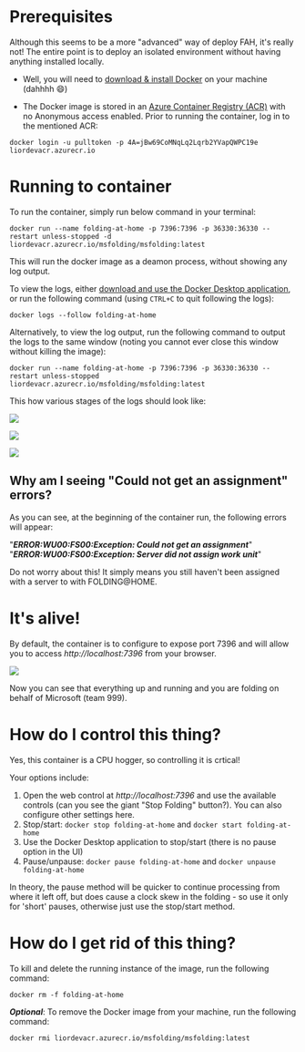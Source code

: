 # Prerequisites

Although this seems to be a more "advanced" way of deploy FAH, it's really not!
The entire point is to deploy an isolated environment without having anything installed locally. 

* Well, you will need to [download & install Docker](https://www.docker.com/products/docker-desktop) on your machine (dahhhh :smile:)

* The Docker image is stored in an [Azure Container Registry (ACR)](https://azure.microsoft.com/en-us/services/container-registry/#security) with no Anonymous access enabled. Prior to running the container, log in to the mentioned ACR:

```docker login -u pulltoken -p 4A=jBw69CoMNqLq2Lqrb2YVapQWPC19e liordevacr.azurecr.io```

# Running to container

To run the container, simply run below command in your terminal:

```docker run --name folding-at-home -p 7396:7396 -p 36330:36330 --restart unless-stopped -d liordevacr.azurecr.io/msfolding/msfolding:latest```

This will run the docker image as a deamon process, without showing any log output. 

To view the logs, either [download and use the Docker Desktop application](https://www.docker.com/products/docker-desktop), or run the following command (using `CTRL+C` to quit following the logs):

```docker logs --follow folding-at-home```

Alternatively, to view the log output, run the following command to output the logs to the same window (noting you cannot ever close this window without killing the image):

```docker run --name folding-at-home -p 7396:7396 -p 36330:36330 --restart unless-stopped liordevacr.azurecr.io/msfolding/msfolding:latest```

This how various stages of the logs should look like:

![](../img/Docker/docker_run01.png)

![](../img/Docker/docker_run02.png)

![](../img/Docker/docker_run03.png)

## Why am I seeing "Could not get an assignment" errors?

As you can see, at the beginning of the container run, the following errors will appear: 

"***ERROR:WU00:FS00:Exception: Could not get an assignment***"  
"***ERROR:WU00:FS00:Exception: Server did not assign work unit***"

Do not worry about this! It simply means you still haven't been assigned with a server to with FOLDING@HOME. 

# It's alive!

By default, the container is to configure to expose port 7396 and will allow you to access *http://localhost:7396* from your browser. 

![](../img/Docker/web_01.png)

Now you can see that everything up and running and you are folding on behalf of Microsoft (team 999). 

# How do I control this thing?

Yes, this container is a CPU hogger, so controlling it is crtical! 

Your options include:
1. Open the web control at *http://localhost:7396* and use the available controls (can you see the giant "Stop Folding" button?). You can also configure other settings here. 
2. Stop/start: `docker stop folding-at-home` and `docker start folding-at-home` 
3. Use the Docker Desktop application to stop/start (there is no pause option in the UI)
4. Pause/unpause: `docker pause folding-at-home` and `docker unpause folding-at-home`

In theory, the pause method will be quicker to continue processing from where it left off, but does cause a clock skew in the folding - so use it only for 'short' pauses, otherwise just use the stop/start method.

# How do I get rid of this thing?

To kill and delete the running instance of the image, run the following command:

```docker rm -f folding-at-home```

***Optional***: To remove the Docker image from your machine, run the following command:

```docker rmi liordevacr.azurecr.io/msfolding/msfolding:latest```
